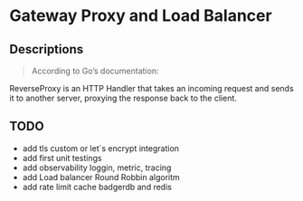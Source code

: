 # Gateway Proxy and Load Balancer


Descriptions
----

>According to Go’s documentation:

ReverseProxy is an HTTP Handler that takes an incoming request and sends it to another server, proxying the response back to the client.

TODO
-----

- add tls custom or let`s encrypt integration
- add first unit testings
- add observability loggin, metric, tracing
- add Load balancer Round Robbin algoritm
- add rate limit cache badgerdb and redis